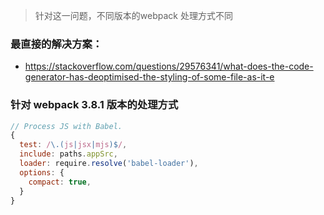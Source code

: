 >  针对这一问题，不同版本的webpack 处理方式不同

### 最直接的解决方案：

- https://stackoverflow.com/questions/29576341/what-does-the-code-generator-has-deoptimised-the-styling-of-some-file-as-it-e

### 针对 webpack 3.8.1 版本的处理方式

```javascript
// Process JS with Babel.
{
  test: /\.(js|jsx|mjs)$/,
  include: paths.appSrc,
  loader: require.resolve('babel-loader'),
  options: {
    compact: true,
  }
}
```
